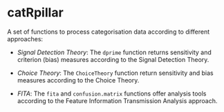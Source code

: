 # catRpillar

A set of functions to process categorisation data according to different approaches:

* *Signal Detection Theory*: The `dprime` function returns sensitivity and criterion (bias) measures according to the Signal Detection Theory.

* *Choice Theory*: The `ChoiceTheory` function return sensitivity and bias measures according to the Choice Theory.

* *FITA*: The `fita` and `confusion.matrix` functions offer analysis tools according to the Feature Information Transmission Analysis approach.

